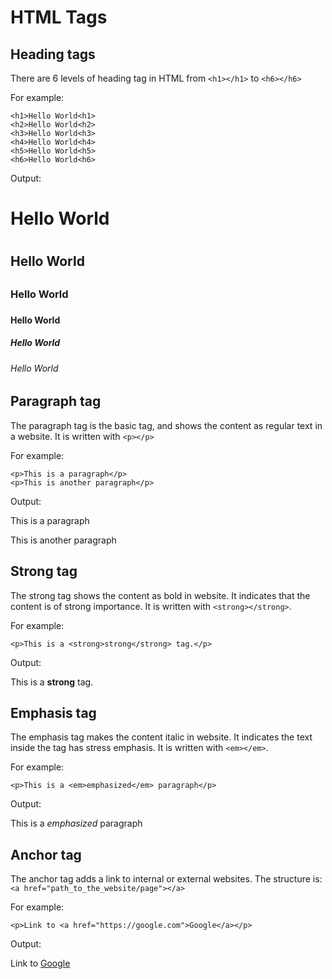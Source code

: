 # HTML Tags

## Heading tags
There are 6 levels of heading tag in HTML from `<h1></h1>` to `<h6></h6>`

For example:
```
<h1>Hello World<h1>
<h2>Hello World<h2>
<h3>Hello World<h3>
<h4>Hello World<h4>
<h5>Hello World<h5>
<h6>Hello World<h6>
```
Output:
<h1>Hello World<h1>
<h2>Hello World<h2>
<h3>Hello World<h3>
<h4>Hello World<h4>
<h5>Hello World<h5>
<h6>Hello World<h6>

## Paragraph tag
The paragraph tag is the basic tag, and shows the content as regular text in a website. It is written with `<p></p>`

For example:
```
<p>This is a paragraph</p>
<p>This is another paragraph</p>
```
Output:
<p>This is a paragraph</p>
<p>This is another paragraph</p>

## Strong tag
The strong tag shows the content as bold in website. It indicates that the content is of strong importance. It is written with `<strong></strong>`.

For example:
```
<p>This is a <strong>strong</strong> tag.</p>
```
Output:
<p>This is a <strong>strong</strong> tag.</p>


## Emphasis tag
The emphasis tag makes the content italic in website. It indicates the text inside the tag has stress emphasis. It is written with  `<em></em>`.

For example:
```
<p>This is a <em>emphasized</em> paragraph</p>
```

Output:
<p>This is a <em>emphasized</em> paragraph</p>

## Anchor tag
The anchor tag adds a link to internal or external websites. The structure is: `<a href="path_to_the_website/page"></a>`

For example:
```
<p>Link to <a href="https://google.com">Google</a></p>
```

Output:
<p>Link to <a href="https://google.com">Google</a></p>